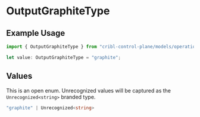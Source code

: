 # OutputGraphiteType

## Example Usage

```typescript
import { OutputGraphiteType } from "cribl-control-plane/models/operations";

let value: OutputGraphiteType = "graphite";
```

## Values

This is an open enum. Unrecognized values will be captured as the `Unrecognized<string>` branded type.

```typescript
"graphite" | Unrecognized<string>
```